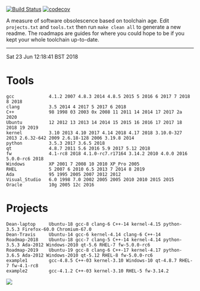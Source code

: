 [![Build
Status](https://travis-ci.org/deanturpin/swob.svg?branch=master)](https://travis-ci.org/deanturpin/swob)
[![codecov](https://codecov.io/gh/deanturpin/swob/branch/master/graph/badge.svg)](https://codecov.io/gh/deanturpin/swob)

A measure of software obsolescence based on toolchain age. Edit
```projects.txt``` and ```tools.txt``` then run ```make clean all``` to generate
a new readme. The roadmaps are guides for where you could hope to be if you kept your whole toolchain up-to-date.

---
Sat 23 Jun 12:18:41 BST 2018
# Tools
```
gcc             4.1.2 2007 4.8.3 2014 4.8.5 2015 5 2016 6 2017 7 2018 8 2018
clang           3.5 2014 4 2017 5 2017 6 2018
C++             98 1998 03 2003 0x 2008 11 2011 14 2014 17 2017 2a 2020
Ubuntu          12 2012 13 2013 14 2014 15 2015 16 2016 17 2017 18 2018 19 2019
kernel          3.10 2013 4.10 2017 4.14 2018 4.17 2018 3.10.0-327 2013 2.6.32-642 2009 2.6.18-128 2006 3.19.8 2014
python          3.5.3 2017 3.6.5 2018
qt              4.8.7 2011 5.6 2016 5.9 2017 5.12 2018
fw              4.1-rc8 2018 4.1.0-rc7.r17164 3.14.2 2010 4.0.0 2016 5.0.0-rc6 2018
Windows         XP 2001 7 2008 10 2010 XP_Pro 2005
RHEL            5 2007 6 2010 6.5 2013 7 2014 8 2019
Ada             95 1995 2005 2007 2012 2012
Visual_Studio   6.0 1998 7.0 2002 2005 2005 2010 2010 2015 2015
Oracle          10g 2005 12c 2016
```
# Projects
```
Dean-laptop     Ubuntu-18 gcc-8 clang-6 C++-14 kernel-4.15 python-3.5.3 Firefox-60.0 Chromium-67.0
Dean-Travis     Ubuntu-14 gcc-6 kernel-4.14 clang-6 C++-14
Roadmap-2018    Ubuntu-18 gcc-7 clang-5 C++-14 kernel-4.14 python-3.5.3 Ada-2012 Windows-2010 qt-5.6 RHEL-7 fw-5.0.0-rc6
Roadmap-2019    Ubuntu-19 gcc-8 clang-6 C++-17 kernel-4.17 python-3.6.5 Ada-2012 Windows-2010 qt-5.12 RHEL-8 fw-5.0.0-rc6
example1        gcc-4.8.5 C++-03 kernel-3.10 Windows-10 qt-4.8.7 RHEL-7 fw-4.1-rc8
example2        gcc-4.1.2 C++-03 kernel-3.10 RHEL-5 fw-3.14.2
```
![](summary.svg)

